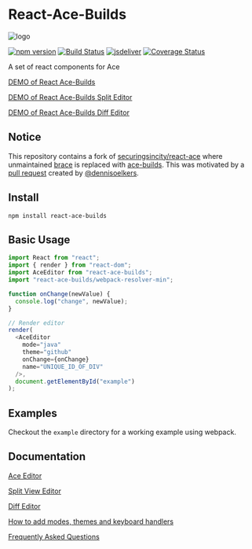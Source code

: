 # React-Ace-Builds

![logo](https://github.com/manubb/react-ace-builds/raw/local/logo.png)

[![npm version](https://badge.fury.io/js/react-ace-builds.svg)](http://badge.fury.io/js/react-ace-builds)
[![Build Status](https://app.travis-ci.com/manubb/react-ace-builds.svg)](https://app.travis-ci.com/manubb/react-ace-builds)
[![jsdeliver](https://data.jsdelivr.com/v1/package/npm/react-ace-builds/badge)](https://www.jsdelivr.com/package/npm/react-ace-builds)
[![Coverage Status](https://coveralls.io/repos/github/manubb/react-ace-builds/badge.svg)](https://coveralls.io/github/manubb/react-ace-builds)

A set of react components for Ace

[DEMO of React Ace-Builds](http://manubb.github.io/react-ace-builds/)

[DEMO of React Ace-Builds Split Editor](http://manubb.github.io/react-ace-builds/split.html)

[DEMO of React Ace-Builds Diff Editor](http://manubb.github.io/react-ace-builds/diff.html)

## Notice

This repository contains a fork of [securingsincity/react-ace](https://github.com/securingsincity/react-ace) where unmaintained [brace](https://github.com/thlorenz/brace) is replaced with [ace-builds](https://github.com/ajaxorg/ace-builds). This was motivated by a [pull request](https://github.com/securingsincity/react-ace/pull/540) created by [@dennisoelkers](https://github.com/dennisoelkers).

## Install

`npm install react-ace-builds`

## Basic Usage

```javascript
import React from "react";
import { render } from "react-dom";
import AceEditor from "react-ace-builds";
import "react-ace-builds/webpack-resolver-min";

function onChange(newValue) {
  console.log("change", newValue);
}

// Render editor
render(
  <AceEditor
    mode="java"
    theme="github"
    onChange={onChange}
    name="UNIQUE_ID_OF_DIV"
  />,
  document.getElementById("example")
);
```

## Examples

Checkout the `example` directory for a working example using webpack.

## Documentation

[Ace Editor](https://github.com/manubb/react-ace-builds/blob/local/docs/Ace.md)

[Split View Editor](https://github.com/manubb/react-ace-builds/blob/local/docs/Split.md)

[Diff Editor](https://github.com/manubb/react-ace-builds/blob/local/docs/Diff.md)

[How to add modes, themes and keyboard handlers](https://github.com/manubb/react-ace-builds/blob/local/docs/Modes.md)

[Frequently Asked Questions](https://github.com/manubb/react-ace-builds/blob/local/docs/FAQ.md)
